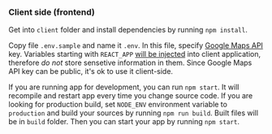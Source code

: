 ### Client side (frontend)

Get into `client` folder and install dependencies by running `npm install`.

Copy file `.env.sample` and name it `.env`.
In this file, specify [Google Maps API](https://console.cloud.google.com/project/_/apiui/credential?_ga=2.94269080.48808449.1615389451-541698213.1615389449) key. Variables starting with `REACT_APP` [will be injected](https://create-react-app.dev/docs/adding-custom-environment-variables/) into client application, therefore _do not_ store sensetive information in them. Since Google Maps API key can be public, it's ok to use it client-side.

If you are running app for development, you can run `npm start`. It will recompile and restart app every time you change source code.
If you are looking for production build, set `NODE_ENV` environment variable to `production` and build your sources by running `npm run build`. Built files will be in `build` folder. Then you can start your app by running `npm start`.
